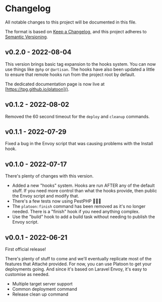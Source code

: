 # Changelog

All notable changes to this project will be documented in this file.

The format is based on [Keep a Changelog](https://keepachangelog.com/en/1.0.0/),
and this project adheres to [Semantic Versioning](https://semver.org/spec/v2.0.0.html).

## v0.2.0 - 2022-08-04

This version brings basic tag expansion to the hooks system. You can now use things like `@php` or `@artisan`. The hooks have also been updated a little to ensure that remote hooks run from the project root by default.

The dedicated documentation page is now live at [https://tpg.github.io/platoon]().

## v0.1.2 - 2022-08-02

Removed the 60 second timeout for the `deploy` and `cleanup` commands.

## v0.1.1 - 2022-07-29

Fixed a bug in the Envoy script that was causing problems with the Install hook.

## v0.1.0 - 2022-07-17

There's plenty of changes with this version.

- Added a new "hooks" system. Hooks are run AFTER any of the default stuff. If you need more control than what the hooks provide, then public the Envoy script and modify that.
- There's a few tests now using PestPHP 🤸🏼‍♀️
- The `platoon:finish` command has been removed as it's no longer needed. There is a "finish" hook if you need anything complex.
- Use the "build" hook to add a build task without needing to publish the Envoy script.

## v0.0.1 - 2022-06-21

First official release!

There's plenty of stuff to come and we'll eventually replicate most of the features that Attaché provided. For now, you can use Platoon to get your deployments going. And since it's based on Laravel Envoy, it's easy to customise as needed.

- Multiple target server support
- Common deployment command
- Release clean up command
